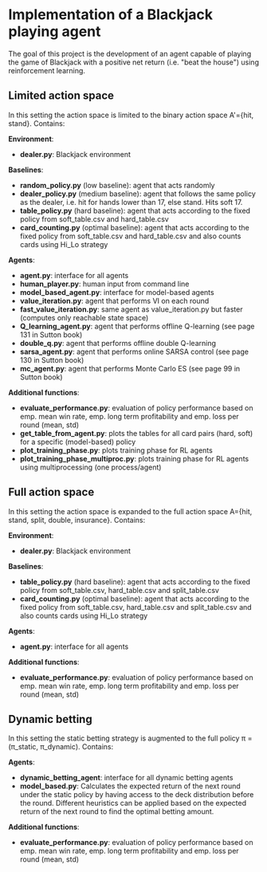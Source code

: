 # Implementation of a Blackjack playing agent
The goal of this project is the development of an agent capable of playing the game of Blackjack with a positive net return (i.e. "beat the house") using reinforcement learning.
## Limited action space
In this setting the action space is limited to the binary action space A'={hit, stand}.
Contains:

**Environment**:
- **dealer.py**: Blackjack environment

**Baselines**:
- **random_policy.py** (low baseline): agent that acts randomly
- **dealer_policy.py** (medium baseline): agent that follows the same policy as the dealer, i.e. hit for hands lower than 17, else stand. Hits soft 17.
- **table_policy.py** (hard baseline): agent that acts according to the fixed policy from soft_table.csv and hard_table.csv
- **card_counting.py** (optimal baseline): agent that acts according to the fixed policy from soft_table.csv and hard_table.csv and also counts cards using Hi_Lo strategy

**Agents**:
- **agent.py**: interface for all agents
- **human_player.py**: human input from command line
- **model_based_agent.py**: interface for model-based agents
- **value_iteration.py**: agent that performs VI on each round
- **fast_value_iteration.py**: same agent as value_iteration.py but faster (computes only reachable state space)
- **Q_learning_agent.py**: agent that performs offline Q-learning (see page 131 in Sutton book) 
- **double_q.py**: agent that performs offline double Q-learning
- **sarsa_agent.py**: agent that performs online SARSA control (see page 130 in Sutton book) 
- **mc_agent.py**: agent that performs Monte Carlo ES (see page 99 in Sutton book)

**Additional functions**:
- **evaluate_performance.py**: evaluation of policy performance based on emp. mean win rate, emp. long term profitability and emp. loss per round (mean, std)
- **get_table_from_agent.py**: plots the tables for all card pairs (hard, soft) for a specific (model-based) policy
- **plot_training_phase.py**: plots training phase for RL agents
- **plot_training_phase_multiproc.py**: plots training phase for RL agents using multiprocessing (one process/agent)


## Full action space
In this setting the action space is expanded to the full action space A={hit, stand, split, double, insurance}.
Contains:

**Environment**:
- **dealer.py**: Blackjack environment

**Baselines**:
- **table_policy.py** (hard baseline): agent that acts according to the fixed policy from soft_table.csv, hard_table.csv and split_table.csv
- **card_counting.py** (optimal baseline): agent that acts according to the fixed policy from soft_table.csv, hard_table.csv and split_table.csv and also counts cards using Hi_Lo strategy

**Agents**:
- **agent.py**: interface for all agents

**Additional functions**:
- **evaluate_performance.py**: evaluation of policy performance based on emp. mean win rate, emp. long term profitability and emp. loss per round (mean, std)


## Dynamic betting
In this setting the static betting strategy is augmented to the full policy π = (π_static, π_dynamic).
Contains:

**Agents**:
- **dynamic_betting_agent**: interface for all dynamic betting agents
- **model_based.py**: Calculates the expected return of the next round under the static policy by having access to the deck distribution before the round. Different heuristics can be applied based on the expected return of the next round to find the optimal betting amount.

**Additional functions**:
- **evaluate_performance.py**: evaluation of policy performance based on emp. mean win rate, emp. long term profitability and emp. loss per round (mean, std)